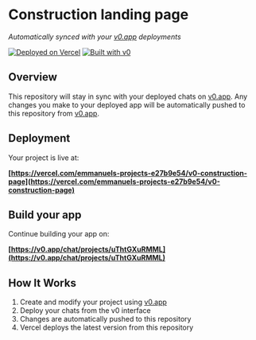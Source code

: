 # Construction landing page

*Automatically synced with your [v0.app](https://v0.app) deployments*

[![Deployed on Vercel](https://img.shields.io/badge/Deployed%20on-Vercel-black?style=for-the-badge&logo=vercel)](https://vercel.com/emmanuels-projects-e27b9e54/v0-construction-page)
[![Built with v0](https://img.shields.io/badge/Built%20with-v0.app-black?style=for-the-badge)](https://v0.app/chat/projects/uThtGXuRMML)

## Overview

This repository will stay in sync with your deployed chats on [v0.app](https://v0.app).
Any changes you make to your deployed app will be automatically pushed to this repository from [v0.app](https://v0.app).

## Deployment

Your project is live at:

**[https://vercel.com/emmanuels-projects-e27b9e54/v0-construction-page](https://vercel.com/emmanuels-projects-e27b9e54/v0-construction-page)**

## Build your app

Continue building your app on:

**[https://v0.app/chat/projects/uThtGXuRMML](https://v0.app/chat/projects/uThtGXuRMML)**

## How It Works

1. Create and modify your project using [v0.app](https://v0.app)
2. Deploy your chats from the v0 interface
3. Changes are automatically pushed to this repository
4. Vercel deploys the latest version from this repository